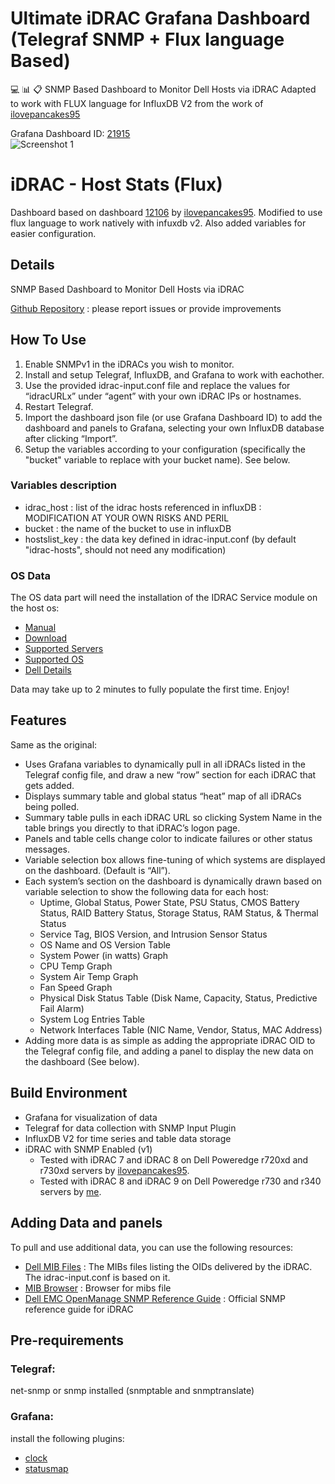 # Ultimate iDRAC Grafana Dashboard (Telegraf SNMP + Flux language Based)
:computer: :bar_chart: :clipboard:
SNMP Based Dashboard to Monitor Dell Hosts via iDRAC 
Adapted to work with FLUX language for InfluxDB V2 from the work of [ilovepancakes95](https://github.com/ilovepancakes95)

Grafana Dashboard ID: [21915](https://grafana.com/grafana/dashboards/21915)    
![Screenshot 1](https://grafana.com/api/dashboards/12106/images/7943/image)
# iDRAC - Host Stats (Flux)
Dashboard based on dashboard [12106](https://grafana.com/grafana/dashboards/12106-idrac-host-stats/) by [ilovepancakes95](https://grafana.com/orgs/ilovepancakes95).
Modified to use flux language to work natively with infuxdb v2. Also added variables for easier configuration.
## Details
SNMP Based Dashboard to Monitor Dell Hosts via iDRAC

[Github Repository](https://github.com/Cybaen13/grafana-idrac_snmp) : please report issues or provide improvements 

## How To Use
1. Enable SNMPv1 in the iDRACs you wish to monitor. 
2. Install and setup Telegraf, InfluxDB, and Grafana to work with eachother. 
3. Use the provided idrac-input.conf file and replace the values for “idracURLx” under “agent” with your own iDRAC IPs or hostnames. 
4. Restart Telegraf. 
5. Import the dashboard json file (or use Grafana Dashboard ID) to add the dashboard and panels to Grafana, selecting your own InfluxDB database after clicking “Import”. 
6. Setup the variables according to your configuration (specifically the "bucket" variable to replace with your bucket name). See below.
### Variables description
* idrac_host : list of the idrac hosts referenced in influxDB : MODIFICATION AT YOUR OWN RISKS AND PERIL
* bucket : the name of the bucket to use in influxDB
* hostslist_key : the data key defined in idrac-input.conf (by default "idrac-hosts", should not need any modification)

### OS Data
The OS data part will need the installation of the  IDRAC Service module on the host os:
* [Manual](https://dl.dell.com/topicspdf/dell-idrac-service-module-20_install-guide_fr-fr.pdf)
* [Download](https://www.dell.com/support/home/en-us/product-support/)
* [Supported Servers](https://www.dell.com/support/manuals/en-us/idrac-service-module-5.0/ism_5.3.0.0_rn_pub/supported-platforms?guid=guid-8db41623-cac0-476b-aa5a-b12acc1b86c3&lang=en-us)
* [Supported OS](https://www.dell.com/support/manuals/en-us/idrac-service-module-5.0/ism_5.3.0.0_rn_pub/supported-operating-systems-and-hypervisors?guid=guid-f971f0d8-305c-45a0-9caa-8271edf809e2&lang=en-us)
* [Dell Details](https://www.dell.com/support/kbdoc/en-us/000178050/support-for-dell-emc-idrac-service-module#iDRAC-Download)

Data may take up to 2 minutes to fully populate the first time. Enjoy!

## Features
Same as the original:
* Uses Grafana variables to dynamically pull in all iDRACs listed in the Telegraf config file, and draw a new “row” section for each iDRAC that gets added.
* Displays summary table and global status “heat” map of all iDRACs being polled.
* Summary table pulls in each iDRAC URL so clicking System Name in the table brings you directly to that iDRAC’s logon page.
* Panels and table cells change color to indicate failures or other status messages.
* Variable selection box allows fine-tuning of which systems are displayed on the dashboard. (Default is “All”).
* Each system’s section on the dashboard is dynamically drawn based on variable selection to show the following data for each host:
   * Uptime, Global Status, Power State, PSU Status, CMOS Battery Status, RAID Battery Status, Storage Status, RAM Status, &     Thermal Status
   * Service Tag, BIOS Version, and Intrusion Sensor Status
   * OS Name and OS Version Table
   * System Power (in watts) Graph
   * CPU Temp Graph
   * System Air Temp Graph
   * Fan Speed Graph
   * Physical Disk Status Table (Disk Name, Capacity, Status, Predictive Fail Alarm)
   * System Log Entries Table
   * Network Interfaces Table (NIC Name, Vendor, Status, MAC Address)
* Adding more data is as simple as adding the appropriate iDRAC OID to the Telegraf config file, and adding a panel to display the new data on the dashboard (See below).

## Build Environment
* Grafana for visualization of data
* Telegraf for data collection with SNMP Input Plugin
* InfluxDB V2 for time series and table data storage
* iDRAC with SNMP Enabled (v1)
   * Tested with iDRAC 7 and iDRAC 8 on Dell Poweredge r720xd and r730xd servers by [ilovepancakes95](https://grafana.com/orgs/ilovepancakes95).
   * Tested with iDRAC 8 and iDRAC 9 on Dell Poweredge r730 and r340 servers by [me](https://grafana.com/orgs/cybaen).

## Adding Data and panels
To pull and use additional data, you can use the following resources:
* [Dell MIB Files](https://www.dell.com/support/article/en-us/sln285502/how-to-find-dell-management-information-base-mib-files?lang=en) : The MIBs files listing the OIDs delivered by the iDRAC. The idrac-input.conf is based on it.
* [MIB Browser](https://www.ireasoning.com/mibbrowser.shtml) : Browser for mibs file
* [Dell EMC OpenManage SNMP Reference Guide](https://dl.dell.com/topicspdf/openmanage-software-v92_connectivity-guide_en-us.pdf) : Official SNMP reference guide for iDRAC


## Pre-requirements
### Telegraf:
net-snmp or snmp installed (snmptable and snmptranslate) 
### Grafana:
install the following plugins:
* [clock](https://grafana.com/grafana/plugins/grafana-clock-panel)
* [statusmap](https://grafana.com/grafana/plugins/flant-statusmap-panel)


